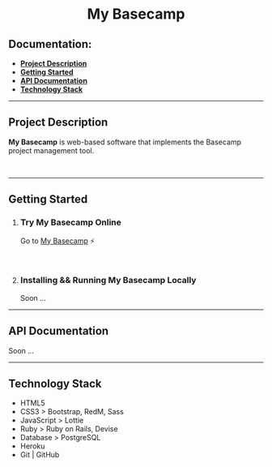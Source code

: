 <h1 align="center">My Basecamp</h1>

<h2>Documentation:</h2>
<ul>
  <li><a href="#project-description"><b>Project Description</b></a></li>
  <li><a href="#getting-started"><b>Getting Started</b></a></li>
  <li><a href="#api-documentation"><b>API Documentation</b></a></li>
  <li><a href="#technology-stack"><b>Technology Stack</b></a></li>
</ul>
<hr>

<!--Project Description-->
<div>
  <h2>Project Description</h2>
  <p><b>My Basecamp</b> is web-based software that implements the Basecamp project management tool.</p><br>
</div>
<hr>

<!--Getting Started-->
<div>
  <h2>Getting Started</h2>
  <ol type="1">
    <li>
      <h3>Try My Basecamp Online</h3>
      <p>Go to <a href="https://my-basecamp-app.herokuapp.com">My Basecamp</a> ⚡️</p>
    </li><br>
    <li>
      <h3>Installing && Running My Basecamp Locally</h3>
      <p>Soon ...</p>
    </li>
  </ol>
</div>
<hr>

<!--API Documentation-->
<div>
  <h2>API Documentation</h2>
  <p>Soon ...</p>
</div>
<hr>

<!--Technology Stack-->
<div>
  <h2>Technology Stack</h2>
  <ul> 
    <li>HTML5</li>
    <li>CSS3 > Bootstrap, RedM, Sass</li>
    <li>JavaScript > Lottie</li>
    <li>Ruby > Ruby on Rails, Devise</li>
    <li>Database > PostgreSQL</li>
    <li>Heroku</li>
    <li>Git | GitHub</li>
  </ul>
</div>
